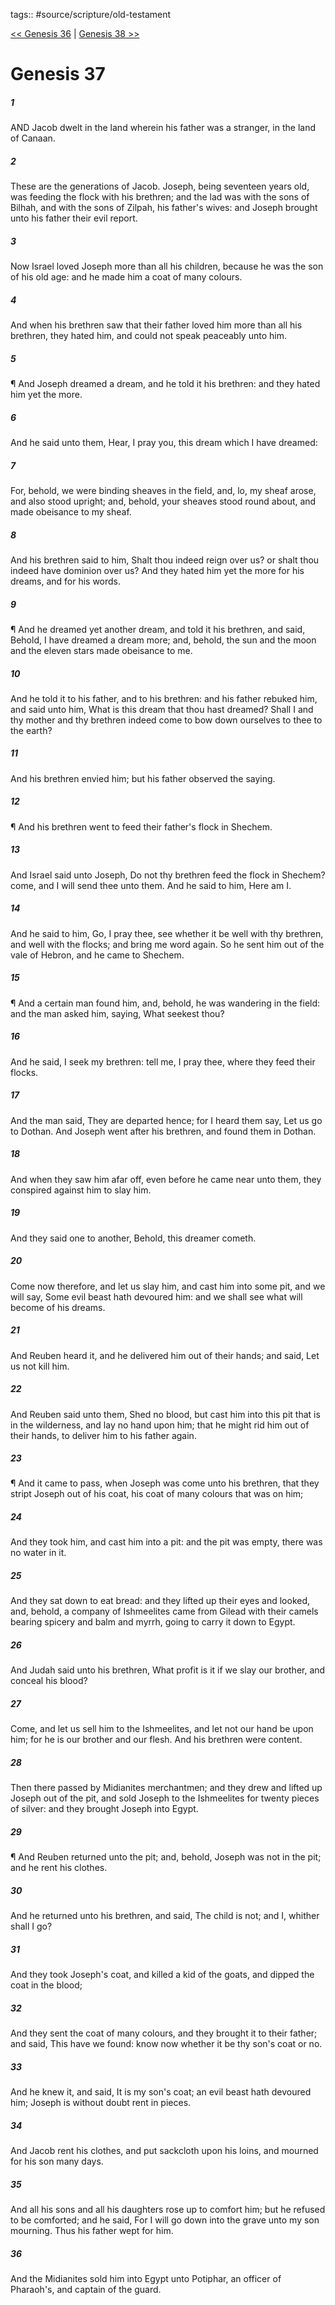 tags:: #source/scripture/old-testament

[<< Genesis 36](/Old_Testament/01_Genesis/Genesis_36.md) | [Genesis 38 >>](/Old_Testament/01_Genesis/Genesis_38.md)

# Genesis 37

##### 1

AND Jacob dwelt in the land wherein his father was a stranger, in the land of Canaan.

##### 2

These are the generations of Jacob. Joseph, being seventeen years old, was feeding the flock with his brethren; and the lad was with the sons of Bilhah, and with the sons of Zilpah, his father's wives: and Joseph brought unto his father their evil report.

##### 3

Now Israel loved Joseph more than all his children, because he was the son of his old age: and he made him a coat of many colours.

##### 4

And when his brethren saw that their father loved him more than all his brethren, they hated him, and could not speak peaceably unto him.

##### 5

¶ And Joseph dreamed a dream, and he told it his brethren: and they hated him yet the more.

##### 6

And he said unto them, Hear, I pray you, this dream which I have dreamed:

##### 7

For, behold, we were binding sheaves in the field, and, lo, my sheaf arose, and also stood upright; and, behold, your sheaves stood round about, and made obeisance to my sheaf.

##### 8

And his brethren said to him, Shalt thou indeed reign over us? or shalt thou indeed have dominion over us? And they hated him yet the more for his dreams, and for his words.

##### 9

¶ And he dreamed yet another dream, and told it his brethren, and said, Behold, I have dreamed a dream more; and, behold, the sun and the moon and the eleven stars made obeisance to me.

##### 10

And he told it to his father, and to his brethren: and his father rebuked him, and said unto him, What is this dream that thou hast dreamed? Shall I and thy mother and thy brethren indeed come to bow down ourselves to thee to the earth?

##### 11

And his brethren envied him; but his father observed the saying.

##### 12

¶ And his brethren went to feed their father's flock in Shechem.

##### 13

And Israel said unto Joseph, Do not thy brethren feed the flock in Shechem? come, and I will send thee unto them. And he said to him, Here am I.

##### 14

And he said to him, Go, I pray thee, see whether it be well with thy brethren, and well with the flocks; and bring me word again. So he sent him out of the vale of Hebron, and he came to Shechem.

##### 15

¶ And a certain man found him, and, behold, he was wandering in the field: and the man asked him, saying, What seekest thou?

##### 16

And he said, I seek my brethren: tell me, I pray thee, where they feed their flocks.

##### 17

And the man said, They are departed hence; for I heard them say, Let us go to Dothan. And Joseph went after his brethren, and found them in Dothan.

##### 18

And when they saw him afar off, even before he came near unto them, they conspired against him to slay him.

##### 19

And they said one to another, Behold, this dreamer cometh.

##### 20

Come now therefore, and let us slay him, and cast him into some pit, and we will say, Some evil beast hath devoured him: and we shall see what will become of his dreams.

##### 21

And Reuben heard it, and he delivered him out of their hands; and said, Let us not kill him.

##### 22

And Reuben said unto them, Shed no blood, but cast him into this pit that is in the wilderness, and lay no hand upon him; that he might rid him out of their hands, to deliver him to his father again.

##### 23

¶ And it came to pass, when Joseph was come unto his brethren, that they stript Joseph out of his coat, his coat of many colours that was on him;

##### 24

And they took him, and cast him into a pit: and the pit was empty, there was no water in it.

##### 25

And they sat down to eat bread: and they lifted up their eyes and looked, and, behold, a company of Ishmeelites came from Gilead with their camels bearing spicery and balm and myrrh, going to carry it down to Egypt.

##### 26

And Judah said unto his brethren, What profit is it if we slay our brother, and conceal his blood?

##### 27

Come, and let us sell him to the Ishmeelites, and let not our hand be upon him; for he is our brother and our flesh. And his brethren were content.

##### 28

Then there passed by Midianites merchantmen; and they drew and lifted up Joseph out of the pit, and sold Joseph to the Ishmeelites for twenty pieces of silver: and they brought Joseph into Egypt.

##### 29

¶ And Reuben returned unto the pit; and, behold, Joseph was not in the pit; and he rent his clothes.

##### 30

And he returned unto his brethren, and said, The child is not; and I, whither shall I go?

##### 31

And they took Joseph's coat, and killed a kid of the goats, and dipped the coat in the blood;

##### 32

And they sent the coat of many colours, and they brought it to their father; and said, This have we found: know now whether it be thy son's coat or no.

##### 33

And he knew it, and said, It is my son's coat; an evil beast hath devoured him; Joseph is without doubt rent in pieces.

##### 34

And Jacob rent his clothes, and put sackcloth upon his loins, and mourned for his son many days.

##### 35

And all his sons and all his daughters rose up to comfort him; but he refused to be comforted; and he said, For I will go down into the grave unto my son mourning. Thus his father wept for him.

##### 36

And the Midianites sold him into Egypt unto Potiphar, an officer of Pharaoh's, and captain of the guard.
